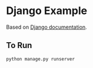 # Django Example

Based on [Django documentation](https://docs.djangoproject.com/en/4.1/intro/tutorial01/).

## To Run

    python manage.py runserver
